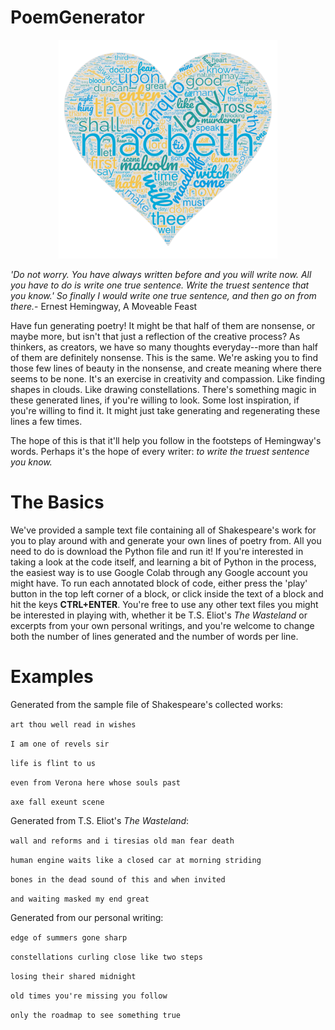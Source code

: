 # PoemGenerator

<p align="center">
<img src="/images/wordcloud2.png" alt="drawing" width="350" />
</p>

*'Do not worry. You have always written before and you will write now. All you have to do is write one true sentence. Write the truest sentence that you know.' So finally I would write one true sentence, and then go on from there.*- Ernest Hemingway, A Moveable Feast

Have fun generating poetry! It might be that half of them are nonsense, or maybe more, but isn't that just a reflection of the creative process? As thinkers, as creators, we have so many thoughts everyday--more than half of them are definitely nonsense. This is the same. We're asking you to find those few lines of beauty in the nonsense, and create meaning where there seems to be none. It's an exercise in creativity and compassion. Like finding shapes in clouds. Like drawing constellations. There's something magic in these generated lines, if you're willing to look. Some lost inspiration, if you're willing to find it. It might just take generating and regenerating these lines a few times.

The hope of this is that it'll help you follow in the footsteps of Hemingway's words. Perhaps it's the hope of every writer: *to write the truest sentence you know.*


# The Basics
We've provided a sample text file containing all of Shakespeare's work for you to play around with and generate your own lines of poetry from. All you need to do is download the Python file and run it! If you're interested in taking a look at the code itself, and learning a bit of Python in the process, the easiest way is to use Google Colab through any Google account you might have. To run each annotated block of code, either press the 'play' button in the top left corner of a block, or click inside the text of a block and hit the keys **CTRL+ENTER**. You're free to use any other text files you might be interested in playing with, whether it be T.S. Eliot's *The Wasteland* or excerpts from your own personal writings, and you're welcome to change both the number of lines generated and the number of words per line. 

# Examples
Generated from the sample file of Shakespeare's collected works:  

`art thou well read in wishes`

`I am one of revels sir`

`life is flint to us`

`even from Verona here whose souls past`

`axe fall exeunt scene`

Generated from T.S. Eliot's *The Wasteland*:

`wall and reforms and i tiresias old man fear death`

`human engine waits like a closed car at morning striding`

`bones in the dead sound of this and when invited`

`and waiting masked my end great`

Generated from our personal writing:

`edge of summers gone sharp`

`constellations curling close like two steps`

`losing their shared midnight`

`old times you're missing you follow`

`only the roadmap to see something true`

